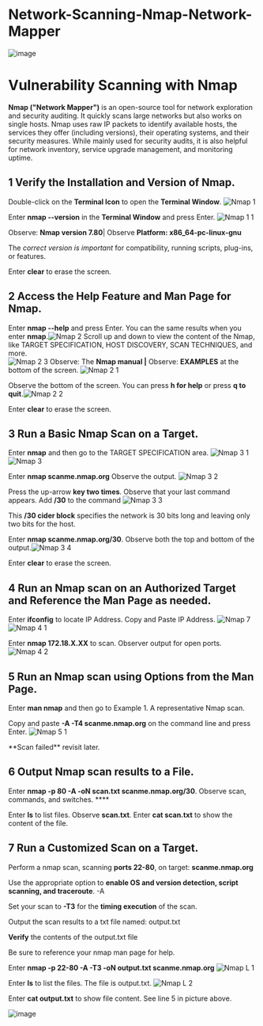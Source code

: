 # Network-Scanning-Nmap-Network-Mapper
![image](https://github.com/TDCybersecurity/Network-Scanning-Nmap-Network-Mapper/assets/142702123/689f386e-53df-4855-9f49-df1ec64fc58e)


# **Vulnerability Scanning with Nmap**






**Nmap ("Network Mapper")** is an open-source tool for network exploration and security auditing. It quickly scans large networks but also works on single hosts. Nmap uses raw IP packets to identify available hosts, the services they offer (including versions), their operating systems, and their security measures. While mainly used for security audits, it is also helpful for network inventory, service upgrade management, and monitoring uptime.

## 1 Verify the **Installation and Version** of Nmap.

Double-click on the **Terminal Icon** to open the **Terminal Window**.  ![Nmap 1](https://github.com/TDCybersecurity/Network-Scanning-Nmap-Network-Mapper/assets/142702123/697f211a-9661-42b5-a71e-44602fc3f2b5)

Enter **nmap --version** in the **Terminal Window** and press Enter. ![Nmap 1 1](https://github.com/TDCybersecurity/Network-Scanning-Nmap-Network-Mapper/assets/142702123/9625c1f9-6d38-40b4-84cf-a0d7ceb3f2d9)

Observe: **Nmap version 7.80**| Observe **Platform: x86\_64-pc-linux-gnu**

The _correct version is important_ for compatibility, running scripts, plug-ins, or features.

Enter **clear** to erase the screen.

## 2 Access the **Help Feature and Man Page** for Nmap.

Enter **nmap --help** and press Enter. You can the same results when you enter **nmap**.![Nmap 2](https://github.com/TDCybersecurity/Network-Scanning-Nmap-Network-Mapper/assets/142702123/61c9d48d-6dc3-4851-8d58-da576bfce268)
Scroll up and down to view the content of the Nmap, like TARGET SPECIFICATION, HOST DISCOVERY, SCAN TECHNIQUES, and more.  
![Nmap 2 3](https://github.com/TDCybersecurity/Network-Scanning-Nmap-Network-Mapper/assets/142702123/215f89f2-5e45-46cb-8d10-6f2fb1a3d00f)
Observe: The **Nmap manual |** Observe: **EXAMPLES** at the bottom of the screen. ![Nmap 2 1](https://github.com/TDCybersecurity/Network-Scanning-Nmap-Network-Mapper/assets/142702123/c5f8c20a-67ba-4652-b59e-3b7889ce1cd6)

Observe the bottom of the screen. You can press **h for help** or press **q to quit**.![Nmap 2 2](https://github.com/TDCybersecurity/Network-Scanning-Nmap-Network-Mapper/assets/142702123/9e2940f7-20ca-43de-9b7e-e02fad7c4027)

Enter **clear** to erase the screen.

## 3 Run a **Basic Nmap Scan on a Target**.





Enter **nmap** and then go to the TARGET SPECIFICATION area. ![Nmap 3 1](https://github.com/TDCybersecurity/Network-Scanning-Nmap-Network-Mapper/assets/142702123/ea845635-6dfe-4bbc-88d4-0bc5fa0de4d2)
![Nmap 3](https://github.com/TDCybersecurity/Network-Scanning-Nmap-Network-Mapper/assets/142702123/32f31c04-873d-41af-a845-c67eced5daec)

Enter **nmap scanme.nmap.org** Observe the output. ![Nmap 3 2](https://github.com/TDCybersecurity/Network-Scanning-Nmap-Network-Mapper/assets/142702123/24a4e511-1c95-4bef-b427-b0d2c23138c9)

Press the up-arrow **key two times**. Observe that your last command appears. Add **/30** to the command 
![Nmap 3 3](https://github.com/TDCybersecurity/Network-Scanning-Nmap-Network-Mapper/assets/142702123/0771f908-7f7f-4a5f-a0e0-e478223039a6)

This **/30 cider block** specifies the network is 30 bits long and leaving only two bits for the host.

Enter **nmap scanme.nmap.org/30**. Observe both the top and bottom of the output.![Nmap 3 4](https://github.com/TDCybersecurity/Network-Scanning-Nmap-Network-Mapper/assets/142702123/09768428-ed33-4eac-ae7a-4f8bee6d169b)

Enter **clear** to erase the screen.

## 4 Run an **Nmap scan on an Authorized Target** and Reference the Man Page as needed.

Enter **ifconfig** to locate IP Address. Copy and Paste IP Address.
![Nmap 7](https://github.com/TDCybersecurity/Network-Scanning-Nmap-Network-Mapper/assets/142702123/378c1ce7-d669-4c05-9c04-52e4dc9ab75f)
![Nmap 4 1](https://github.com/TDCybersecurity/Network-Scanning-Nmap-Network-Mapper/assets/142702123/09ec6bbe-1b29-46d0-b274-1868a0081aa2)


Enter **nmap 172.18.X.XX** to scan. Observer output for open ports. 
![Nmap 4 2](https://github.com/TDCybersecurity/Network-Scanning-Nmap-Network-Mapper/assets/142702123/c11a656d-7834-4b4c-ae4e-fc6670548f64)

## 5 Run an **Nmap scan using Options** from the Man Page.

Enter **man nmap** and then go to Example 1. A representative Nmap scan.

Copy and paste **-A -T4 scanme.nmap.org** on the command line and press Enter.
![Nmap 5 1](https://github.com/TDCybersecurity/Network-Scanning-Nmap-Network-Mapper/assets/142702123/d6e4826d-919d-47c7-a00b-f13d7e3b8e79)

\*\*Scan failed\*\* revisit later.

## 6 Output Nmap scan results to a File.

Enter **nmap -p 80 -A -oN scan.txt scanme.nmap.org/30**. Observe scan, commands, and switches. ****

Enter **ls** to list files. Observe **scan.txt**. Enter **cat scan.txt** to show the content of the file.

## 7 Run a Customized Scan on a Target.

Perform a nmap scan, scanning **ports 22-80**, on target: **scanme.nmap.org**

Use the appropriate option to **enable OS and version detection, script scanning, and traceroute**. -A

Set your scan to **-T3** for the **timing execution** of the scan.

Output the scan results to a txt file named: output.txt

**Verify** the contents of the output.txt file

Be sure to reference your nmap man page for help.

Enter **nmap -p 22-80 -A -T3 -oN output.txt scanme.nmap.org** ![Nmap L 1](https://github.com/TDCybersecurity/Network-Scanning-Nmap-Network-Mapper/assets/142702123/5cfbf870-a943-41dc-ab28-c81c7ff0ff3e)

Enter **ls** to list the files. The file is output.txt. ![Nmap L 2](https://github.com/TDCybersecurity/Network-Scanning-Nmap-Network-Mapper/assets/142702123/28e8926d-8817-458f-b899-82b3564c5bae)

Enter **cat output.txt** to show file content. See line 5 in picture above.

![image](https://github.com/TDCybersecurity/Network-Scanning-Nmap-Network-Mapper/assets/142702123/461a4d95-8e93-4783-b593-5db29fe99014)

